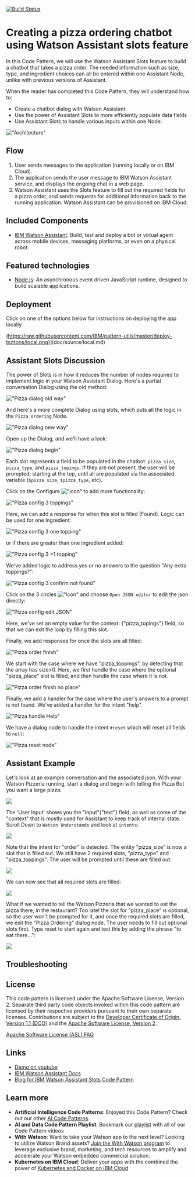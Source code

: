 [![Build Status](https://travis-ci.com/IBM/watson-assistant-slots-intro.svg?branch=master)](https://travis-ci.com/IBM/watson-assistant-slots-intro)

# Creating a pizza ordering chatbot using Watson Assistant slots feature

In this Code Pattern, we will use the Watson Assistant Slots feature to build a chatbot that takes a pizza order. The needed information such as size, type, and ingredient choices can all be entered within one Assistant Node, unlike with previous versions of Assistant.

When the reader has completed this Code Pattern, they will understand how to:

* Create a chatbot dialog with Watson Assistant
* Use the power of Assistant Slots to more efficiently populate data fields
* Use Assistant Slots to handle various inputs within one Node.


!["Architecture"](doc/source/images/architecture.png)

## Flow

1. User sends messages to the application (running locally or on IBM Cloud).
2. The application sends the user message to IBM Watson Assistant service, and displays the ongoing chat in a web page.
3. Watson Assistant uses the Slots feature to fill out the required fields for a pizza order, and sends requests for additional information back to the running application. Watson Assistant can be provisioned on IBM Cloud.

## Included Components

* [IBM Watson Assistant](https://www.ibm.com/cloud/watson-assistant/): Build, test and deploy a bot or virtual agent across mobile devices, messaging platforms, or even on a physical robot.

## Featured technologies

* [Node.js](https://nodejs.org/): An asynchronous event driven JavaScript runtime, designed to build scalable applications.

## Deployment

Click on one of the options below for instructions on deploying the app locally.

(https://raw.githubusercontent.com/IBM/pattern-utils/master/deploy-buttons/local.png)](doc/source/local.md)

## Assistant Slots Discussion

The power of Slots is in how it reduces the number of nodes required to implement logic in your Watson Assistant Dialog. Here's a partial conversation Dialog using the old method:

!["Pizza dialog old way"](doc/source/images/pizzaOldWay.png)

And here's a more complete Dialog using slots, which puts all the logic in the `Pizza ordering` Node.

!["Pizza dialog new way"](doc/source/images/pizzaNewWay.png)

Open up the Dialog, and we'll have a look:

!["Pizza dialog begin"](doc/source/images/pizzaDialogBegin.png)

Each slot represents a field to be populated in the chatbot: ``pizza_size``, ``pizza_type``, and ``pizza_topings``.
If they are not present, the user will be prompted, starting at the top, until all are populated via
the associated variable (``$pizza_size``, ``$pizza_type``, etc).

Click on the Configure !["icon"](doc/source/images/pizzaGearIcon.png) to add more functionality:

!["Pizza config 3 toppings"](doc/source/images/pizzaConfig3pizza_toppingsTop.png)

Here, we can add a response for when this slot is filled (Found).
Logic can be used for one ingredient:

!["Pizza config 3 one topping"](doc/source/images/pizzaConfig3Pizza_toppingsMid1ingredient.png)

or if there are greater than one ingredient added:

!["Pizza config 3 >1 topping"](doc/source/images/pizzaConfig3Pizza_toppingsMidBotGreater1.png)

We've added logic to address yes or no answers to the question "Any extra toppings?":

!["Pizza config 3 confirm not found"](doc/source/images/pizzaConfig3NewNotFoundconfirm.png)

Click on the 3 circles !["icon"](doc/source/images/pizza3circles.png) and choose `Open JSON editor` to edit the json directly:

!["Pizza config edit JSON"](doc/source/images/pizzaConfig3NotFoundJson.png)

Here, we've set an empty value for the context: {"pizza_topings"} field, so that we can exit
the loop by filling this slot.

Finally, we add responses for once the slots are all filled:

!["Pizza order finish"](doc/source/images/pizzaOrderFinish1.png)

We start with the case where we have "pizza_toppings", by detecting that the
array has size>0.
Here, we first handle the case where the optional "pizza_place" slot
is filled, and then handle the case where it is not.

!["Pizza order finish no place"](doc/source/images/pizzaOrderFinish2.png)

Finally, we add a handler for the case where the user's answers to a prompt
is not found. We've added a handler for the intent "help".

!["Pizza handle Help"](doc/source/images/pizzaHandleHelp.png)

We have a dialog node to handle the intent `#reset` which will reset all fields to `null`:

!["Pizza reset node"](doc/source/images/pizzaResetNode.png)

## Assistant Example

Let's look at an example conversation and the associated json.
With your Watson Pizzeria running, start a dialog and begin with
telling the Pizza Bot you want a large pizza:

![](doc/source/images/pizzaEX1orderLarge.png)

The 'User Input' shows you the "input"{"text"} field, as well as come of the
"context" that is mostly used for Assistant to keep track of internal state.
Scroll Down to `Watson Understands` and look at `intents`:

![](doc/source/images/pizzaEX2WatsonUnderstandsOrderSize.png)

Note that the intent for "order" is detected. The entity "pizza_size" is now
a slot that is filled out.
We still have 2 required slots, "pizza_type" and "pizza_toppings". The user will
be prompted until these are filled out:

![](doc/source/images/pizzaEX3fillSlots.png)

We can now see that all required slots are filled:

![](doc/source/images/pizzaEX4slotsFilled.png)

What if we wanted to tell the Watson Pizzeria that we wanted to
eat the pizza there, in the restaurant? Too late! the slot for
"pizza_place" is optional, so the user won't be prompted for it, and
once the required slots are filled, we exit the "Pizza Ordering" dialog
node. The user needs to fill out optional slots first.
Type reset to start again and test this by adding the phrase "to eat there...":

![](doc/source/images/pizzaEX5eatThere.png)

## Troubleshooting

## License

This code pattern is licensed under the Apache Software License, Version 2.  Separate third party code objects invoked within this code pattern are licensed by their respective providers pursuant to their own separate licenses. Contributions are subject to the [Developer Certificate of Origin, Version 1.1 (DCO)](https://developercertificate.org/) and the [Apache Software License, Version 2](https://www.apache.org/licenses/LICENSE-2.0.txt).

[Apache Software License (ASL) FAQ](https://www.apache.org/foundation/license-faq.html#WhatDoesItMEAN)

## Links

* [Demo on youtube](https://youtu.be/6QlAnqSiWvo)
* [IBM Watson Assistant Docs](https://cloud.ibm.com/docs/services/conversation/dialog-build.html#dialog-build)
* [Blog for IBM Watson Assistant Slots Code Pattern](https://developer.ibm.com/code/2017/09/19/managing-resources-efficiently-watson-conversation-slots/)

## Learn more

* **Artificial Intelligence Code Patterns**: Enjoyed this Code Pattern? Check out our other [AI Code Patterns](https://developer.ibm.com/technologies/artificial-intelligence/).
* **AI and Data Code Pattern Playlist**: Bookmark our [playlist](https://www.youtube.com/playlist?list=PLzUbsvIyrNfknNewObx5N7uGZ5FKH0Fde) with all of our Code Pattern videos
* **With Watson**: Want to take your Watson app to the next level? Looking to utilize Watson Brand assets? [Join the With Watson program](https://www.ibm.com/watson/with-watson/) to leverage exclusive brand, marketing, and tech resources to amplify and accelerate your Watson embedded commercial solution.
* **Kubernetes on IBM Cloud**: Deliver your apps with the combined the power of [Kubernetes and Docker on IBM Cloud](https://www.ibm.com/cloud/container-service)
